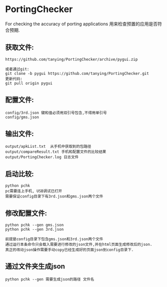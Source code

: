 # PortingChecker

For checking the accuracy of porting applications
用来检查预置的应用是否符合预期.

## 获取文件:
    https://github.com/tanying/PortingChecker/archive/pygui.zip

    或者通过git:
    git clone -b pygui https://github.com/tanying/PortingChecker.git
    更新代码:
    git pull origin pygui

## 配置文件: 
    config/3rd.json 键和值必须用双引号包含,不得用单引号
    config/gms.json

## 输出文件: 
    output/apkList.txt  从手机中获取到的包路径
    output/compareResult.txt 手机和配置文件的比较结果
    output/PortingChecker.log 日志文件
 
## 启动比较:
    python pchk
    pc需要连上手机, USB调试已打开
    需要保证config目录下有3rd.json和gms.json两个文件

## 修改配置文件:
    python pchk --gen gms.json
    python pchk --gen 3rd.json

    前提是config目录下包含gms.json和3rd.json两个文件
    通过运行本条命令只会载入需要进行修改的json文件,并在html页面生成修改后的json.
    真正的改动json操作需要手动copy已经生成好的页面json到config目录下.
    
## 通过文件夹生成json
    python pchk --gen 需要生成json的路径 文件名




